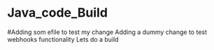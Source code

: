 # Java_code_Build

#Adding som efile to test my change
Adding a dummy change to test webhooks functionality
Lets do a build
